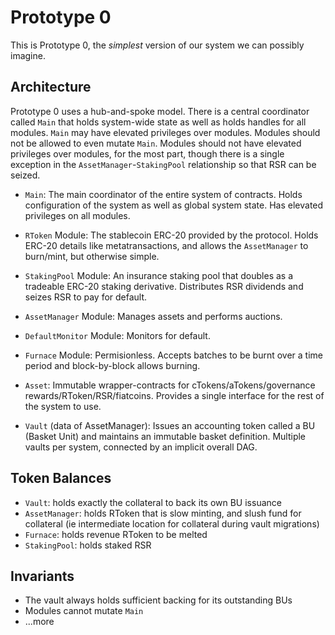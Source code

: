 # Prototype 0

This is Prototype 0, the _simplest_ version of our system we can possibly imagine.

## Architecture

Prototype 0 uses a hub-and-spoke model. There is a central coordinator called `Main` that holds system-wide state as well as holds handles for all modules. `Main` may have elevated privileges over modules. Modules should not be allowed to even mutate `Main`. Modules should not have elevated privileges over modules, for the most part, though there is a single exception in the `AssetManager`-`StakingPool` relationship so that RSR can be seized.

- `Main`: The main coordinator of the entire system of contracts. Holds configuration of the system as well as global system state. Has elevated privileges on all modules.

- `RToken` Module: The stablecoin ERC-20 provided by the protocol. Holds ERC-20 details like metatransactions, and allows the `AssetManager` to burn/mint, but otherwise simple.
- `StakingPool` Module: An insurance staking pool that doubles as a tradeable ERC-20 staking derivative. Distributes RSR dividends and seizes RSR to pay for default.
- `AssetManager` Module: Manages assets and performs auctions.
- `DefaultMonitor` Module: Monitors for default.
- `Furnace` Module: Permisionless. Accepts batches to be burnt over a time period and block-by-block allows burning.

- `Asset`: Immutable wrapper-contracts for cTokens/aTokens/governance rewards/RToken/RSR/fiatcoins. Provides a single interface for the rest of the system to use.
- `Vault` (data of AssetManager): Issues an accounting token called a BU (Basket Unit) and maintains an immutable basket definition. Multiple vaults per system, connected by an implicit overall DAG.

## Token Balances

- `Vault`: holds exactly the collateral to back its own BU issuance
- `AssetManager`: holds RToken that is slow minting, and slush fund for collateral (ie intermediate location for collateral during vault migrations)
- `Furnace`: holds revenue RToken to be melted
- `StakingPool`: holds staked RSR

## Invariants

- The vault always holds sufficient backing for its outstanding BUs
- Modules cannot mutate `Main`
- ...more
